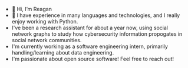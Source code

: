 - 👋 Hi, I’m Reagan
- 👀 I have experience in many languages and technologies, and I really enjoy working with Python.
- I've been a research assistant for about a year now, using social network graphs to study how cybersecurity information propogates in social network communities.
- I'm currently working as a software engineering intern, primarily handling/learning about data engineering.
- I'm passionate about open source software! Feel free to reach out!

<!---
red6696/red6696 is a ✨ special ✨ repository because its `README.md` (this file) appears on your GitHub profile.
You can click the Preview link to take a look at your changes.
--->
